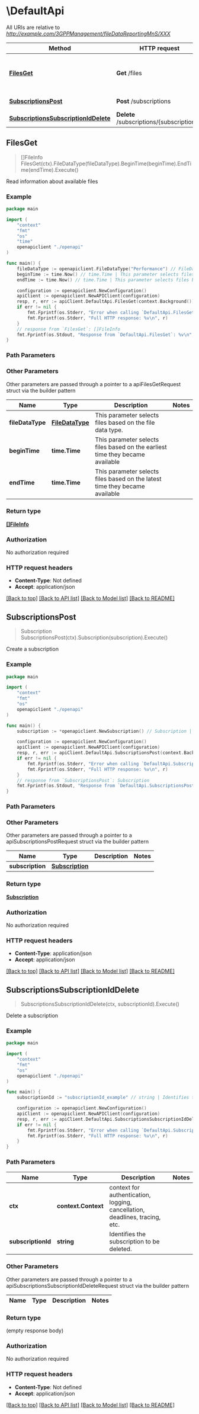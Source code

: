# \DefaultApi

All URIs are relative to *http://example.com/3GPPManagement/fileDataReportingMnS/XXX*

Method | HTTP request | Description
------------- | ------------- | -------------
[**FilesGet**](DefaultApi.md#FilesGet) | **Get** /files | Read information about available files
[**SubscriptionsPost**](DefaultApi.md#SubscriptionsPost) | **Post** /subscriptions | Create a subscription
[**SubscriptionsSubscriptionIdDelete**](DefaultApi.md#SubscriptionsSubscriptionIdDelete) | **Delete** /subscriptions/{subscriptionId} | Delete a subscription



## FilesGet

> []FileInfo FilesGet(ctx).FileDataType(fileDataType).BeginTime(beginTime).EndTime(endTime).Execute()

Read information about available files



### Example

```go
package main

import (
    "context"
    "fmt"
    "os"
    "time"
    openapiclient "./openapi"
)

func main() {
    fileDataType := openapiclient.FileDataType("Performance") // FileDataType | This parameter selects files based on the file data type.
    beginTime := time.Now() // time.Time | This parameter selects files based on the earliest time they became available (optional)
    endTime := time.Now() // time.Time | This parameter selects files based on the latest time they became available (optional)

    configuration := openapiclient.NewConfiguration()
    apiClient := openapiclient.NewAPIClient(configuration)
    resp, r, err := apiClient.DefaultApi.FilesGet(context.Background()).FileDataType(fileDataType).BeginTime(beginTime).EndTime(endTime).Execute()
    if err != nil {
        fmt.Fprintf(os.Stderr, "Error when calling `DefaultApi.FilesGet``: %v\n", err)
        fmt.Fprintf(os.Stderr, "Full HTTP response: %v\n", r)
    }
    // response from `FilesGet`: []FileInfo
    fmt.Fprintf(os.Stdout, "Response from `DefaultApi.FilesGet`: %v\n", resp)
}
```

### Path Parameters



### Other Parameters

Other parameters are passed through a pointer to a apiFilesGetRequest struct via the builder pattern


Name | Type | Description  | Notes
------------- | ------------- | ------------- | -------------
 **fileDataType** | [**FileDataType**](FileDataType.md) | This parameter selects files based on the file data type. | 
 **beginTime** | **time.Time** | This parameter selects files based on the earliest time they became available | 
 **endTime** | **time.Time** | This parameter selects files based on the latest time they became available | 

### Return type

[**[]FileInfo**](FileInfo.md)

### Authorization

No authorization required

### HTTP request headers

- **Content-Type**: Not defined
- **Accept**: application/json

[[Back to top]](#) [[Back to API list]](../README.md#documentation-for-api-endpoints)
[[Back to Model list]](../README.md#documentation-for-models)
[[Back to README]](../README.md)


## SubscriptionsPost

> Subscription SubscriptionsPost(ctx).Subscription(subscription).Execute()

Create a subscription



### Example

```go
package main

import (
    "context"
    "fmt"
    "os"
    openapiclient "./openapi"
)

func main() {
    subscription := *openapiclient.NewSubscription() // Subscription | 

    configuration := openapiclient.NewConfiguration()
    apiClient := openapiclient.NewAPIClient(configuration)
    resp, r, err := apiClient.DefaultApi.SubscriptionsPost(context.Background()).Subscription(subscription).Execute()
    if err != nil {
        fmt.Fprintf(os.Stderr, "Error when calling `DefaultApi.SubscriptionsPost``: %v\n", err)
        fmt.Fprintf(os.Stderr, "Full HTTP response: %v\n", r)
    }
    // response from `SubscriptionsPost`: Subscription
    fmt.Fprintf(os.Stdout, "Response from `DefaultApi.SubscriptionsPost`: %v\n", resp)
}
```

### Path Parameters



### Other Parameters

Other parameters are passed through a pointer to a apiSubscriptionsPostRequest struct via the builder pattern


Name | Type | Description  | Notes
------------- | ------------- | ------------- | -------------
 **subscription** | [**Subscription**](Subscription.md) |  | 

### Return type

[**Subscription**](Subscription.md)

### Authorization

No authorization required

### HTTP request headers

- **Content-Type**: application/json
- **Accept**: application/json

[[Back to top]](#) [[Back to API list]](../README.md#documentation-for-api-endpoints)
[[Back to Model list]](../README.md#documentation-for-models)
[[Back to README]](../README.md)


## SubscriptionsSubscriptionIdDelete

> SubscriptionsSubscriptionIdDelete(ctx, subscriptionId).Execute()

Delete a subscription



### Example

```go
package main

import (
    "context"
    "fmt"
    "os"
    openapiclient "./openapi"
)

func main() {
    subscriptionId := "subscriptionId_example" // string | Identifies the subscription to be deleted.

    configuration := openapiclient.NewConfiguration()
    apiClient := openapiclient.NewAPIClient(configuration)
    resp, r, err := apiClient.DefaultApi.SubscriptionsSubscriptionIdDelete(context.Background(), subscriptionId).Execute()
    if err != nil {
        fmt.Fprintf(os.Stderr, "Error when calling `DefaultApi.SubscriptionsSubscriptionIdDelete``: %v\n", err)
        fmt.Fprintf(os.Stderr, "Full HTTP response: %v\n", r)
    }
}
```

### Path Parameters


Name | Type | Description  | Notes
------------- | ------------- | ------------- | -------------
**ctx** | **context.Context** | context for authentication, logging, cancellation, deadlines, tracing, etc.
**subscriptionId** | **string** | Identifies the subscription to be deleted. | 

### Other Parameters

Other parameters are passed through a pointer to a apiSubscriptionsSubscriptionIdDeleteRequest struct via the builder pattern


Name | Type | Description  | Notes
------------- | ------------- | ------------- | -------------


### Return type

 (empty response body)

### Authorization

No authorization required

### HTTP request headers

- **Content-Type**: Not defined
- **Accept**: application/json

[[Back to top]](#) [[Back to API list]](../README.md#documentation-for-api-endpoints)
[[Back to Model list]](../README.md#documentation-for-models)
[[Back to README]](../README.md)

